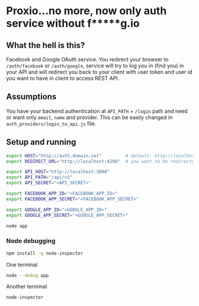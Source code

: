 # Proxio...no more, now only auth service without f*****g.io

## What the hell is this?

Facebook and Google OAuth service. You redirect your browser to `/auth/facebook` or `/auth/google`, service will
try to log you in (find you) in your API and will redirect you back to your client with user token and user id you
want to have in client to access REST API.

## Assumptions

You have your backend authentication at `API_PATH` + `/login` path and need or want only
`email`, `name` and provider. This can be easily changed in `auth_providers/login_to_api.js` file.

## Setup and running

```bash
export HOST="http://auth.domain.net"         # default: http://localhost:4000
export REDIRECT_URL="http://localhost:4200"  # you want to be redirected back to your client app

export API_HOST="http://localhost:3000"
export API_PATH="/api/v1"
export API_SECRET="<API_SECRET>"

export FACEBOOK_APP_ID="<FACEBOOK_APP_ID>"
export FACEBOOK_APP_SECRET="<FACEBOOK_APP_SECRET>"

export GOOGLE_APP_ID="<GOOGLE_APP_ID>"
export GOOGLE_APP_SECRET="<GOOGLE_APP_SECRET>"

node app
```

### Node debugging

```sh
npm install -g node-inspector
```

One terminal

```sh
node --debug app
```

Another terminal

```sh
node-inspector
```